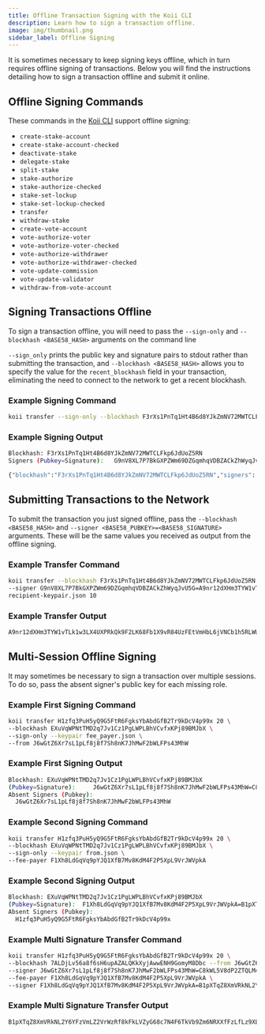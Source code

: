 ```yaml
---
title: Offline Transaction Signing with the Koii CLI
description: Learn how to sign a transaction offline.
image: img/thumbnail.png
sidebar_label: Offline Signing
---
```


It is sometimes necessary to keep signing keys offline, which in turn requires offline signing of transactions. Below you will find the instructions detailing how to sign a transaction offline and submit it online.

## Offline Signing Commands

These commands in the [Koii CLI](/develop/category/koii-command-line-tool) support offline signing:

- `create-stake-account`
- `create-stake-account-checked`
- `deactivate-stake`
- `delegate-stake`
- `split-stake`
- `stake-authorize`
- `stake-authorize-checked`
- `stake-set-lockup`
- `stake-set-lockup-checked`
- `transfer`
- `withdraw-stake`
- `create-vote-account`
- `vote-authorize-voter`
- `vote-authorize-voter-checked`
- `vote-authorize-withdrawer`
- `vote-authorize-withdrawer-checked`
- `vote-update-commission`
- `vote-update-validator`
- `withdraw-from-vote-account`

## Signing Transactions Offline

To sign a transaction offline, you will need to pass the `--sign-only` and `--blockhash <BASE58_HASH>` arguments on the command line

`--sign_only` prints the public key and signature pairs to stdout rather than submitting the transaction, and `--blockhash <BASE58_HASH>` allows you to specify the value for the `recent_blockhash` field in your transaction, eliminating the need to connect to the network to get a recent blockhash.

### Example Signing Command

```sh
koii transfer --sign-only --blockhash F3rXs1PnTq1Ht4B6d8YJkZmNV72MWTCLFkp6JdUoZ5RN recipient-keypair.json 10
```

### Example Signing Output

```sh
Blockhash: F3rXs1PnTq1Ht4B6d8YJkZmNV72MWTCLFkp6JdUoZ5RN
Signers (Pubkey=Signature):   G9nV8XL7P7BkGXPZWm69DZGqmhqVDBZACkZhWyqJvU5G=A9nr12dXHm3TYW1vTLk1w3LX4UXPRkQk9F2LK68Fb1X9vR84UzFEtVmHbL6jVNCb1h5RLWUVhW8XzFzkCvXZCZZYkpXH

{"blockhash":"F3rXs1PnTq1Ht4B6d8YJkZmNV72MWTCLFkp6JdUoZ5RN","signers": ["G9nV8XL7P7BkGXPZWm69DZGqmhqVDBZACkZhWyqJvU5G=A9nr12dXHm3TYW1vTLk1w3LX4UXPRkQk9F2LK68Fb1X9vR84UzFEtVmHbL6jVNCb1h5RLWUVhW8XzFzkCvXZCZZYkpXH"]}'
```

## Submitting Transactions to the Network

To submit the transaction you just signed offline, pass the `--blockhash <BASE58_HASH>` and `--signer <BASE58_PUBKEY>=<BASE58_SIGNATURE>` arguments. These will be the same values you received as output from the offline signing.

### Example Transfer Command

```sh
koii transfer --blockhash F3rXs1PnTq1Ht4B6d8YJkZmNV72MWTCLFkp6JdUoZ5RN \
--signer G9nV8XL7P7BkGXPZWm69DZGqmhqVDBZACkZhWyqJvU5G=A9nr12dXHm3TYW1vTLk1w3LX4UXPRkQk9F2LK68Fb1X9vR84UzFEtVmHbL6jVNCb1h5RLWUVhW8XzFzkCvXZCZZYkpXH \
recipient-keypair.json 10
```

### Example Transfer Output

```sh
A9nr12dXHm3TYW1vTLk1w3LX4UXPRkQk9F2LK68Fb1X9vR84UzFEtVmHbL6jVNCb1h5RLWUVhW8XzFzkCvXZCZZYkpXH
```

## Multi-Session Offline Signing

It may sometimes be necessary to sign a transaction over multiple sessions. To do so, pass the absent signer's public key for each missing role.

### Example First Signing Command

```sh
koii transfer H1zfq3PuH5yQ9G5FtR6FgksYbAbdGfB2Tr9kDcV4p99x 20 \
--blockhash EXuVqWPNtTMD2q7Jv1Cz1PgLWPLBhVCvfxKPj89BMJbX \
--sign-only --keypair fee_payer.json \
--from J6wGtZ6Xr7sL1pLf8j8f7Sh8nK7JhMwF2bWLFPs43MhW
```

### Example First Signing Output

```sh
Blockhash: EXuVqWPNtTMD2q7Jv1Cz1PgLWPLBhVCvfxKPj89BMJbX
(Pubkey=Signature):     J6wGtZ6Xr7sL1pLf8j8f7Sh8nK7JhMwF2bWLFPs43MhW=C8kWL5V8dP2ZTQLM4Y9WVY8MRLV4ZYFZ6FVRFT8JLXLkJRFZ9FTkWLP3FNVRL9FTWLXT5XVzTLZWLkR8kLMVR8kZF8XM
Absent Signers (Pubkey):
  J6wGtZ6Xr7sL1pLf8j8f7Sh8nK7JhMwF2bWLFPs43MhW
```

### Example Second Signing Command

```sh
koii transfer H1zfq3PuH5yQ9G5FtR6FgksYbAbdGfB2Tr9kDcV4p99x 20 \
--blockhash EXuVqWPNtTMD2q7Jv1Cz1PgLWPLBhVCvfxKPj89BMJbX \
--sign-only --keypair from.json \
--fee-payer F1Xh8LdGqVq9pYJQ1XfB7Mv8KdM4F2P5XpL9VrJWVpkA
```

### Example Second Signing Output

```sh
Blockhash: EXuVqWPNtTMD2q7Jv1Cz1PgLWPLBhVCvfxKPj89BMJbX
(Pubkey=Signature):  F1Xh8LdGqVq9pYJQ1XfB7Mv8KdM4F2P5XpL9VrJWVpkA=B1pXTqZ8XmVRkNL2Y6YFzVmLZ2VrWzRf8kFkLVZyG68c7N4F6TkVb9Zm6NRXXfFzLfLz9XLTNvMFPz8TkJLWP8LFRkx
Absent Signers (Pubkey):
  H1zfq3PuH5yQ9G5FtR6FgksYbAbdGfB2Tr9kDcV4p99x
```

### Example Multi Signature Transfer Command

```sh
koii transfer H1zfq3PuH5yQ9G5FtR6FgksYbAbdGfB2Tr9kDcV4p99x 20 \
--blockhash 7ALDjLv56a8f6sH6upAZALQKkXyjAwwENH9GomyM8Dbc --from J6wGtZ6Xr7sL1pLf8j8f7Sh8nK7JhMwF2bWLFPs43MhW \
--signer J6wGtZ6Xr7sL1pLf8j8f7Sh8nK7JhMwF2bWLFPs43MhW=C8kWL5V8dP2ZTQLM4Y9WVY8MRLV4ZYFZ6FVRFT8JLXLkJRFZ9FTkWLP3FNVRL9FTWLXT5XVzTLZWLkR8kLMVR8kZF8XM \
--fee-payer F1Xh8LdGqVq9pYJQ1XfB7Mv8KdM4F2P5XpL9VrJWVpkA \
--signer F1Xh8LdGqVq9pYJQ1XfB7Mv8KdM4F2P5XpL9VrJWVpkA=B1pXTqZ8XmVRkNL2Y6YFzVmLZ2VrWzRf8kFkLVZyG68c7N4F6TkVb9Zm6NRXXfFzLfLz9XLTNvMFPz8TkJLWP8LFRkx
```

### Example Multi Signature Transfer Output

```sh
B1pXTqZ8XmVRkNL2Y6YFzVmLZ2VrWzRf8kFkLVZyG68c7N4F6TkVb9Zm6NRXXfFzLfLz9XLTNvMFPz8TkJLWP8LFRkx
```

<!-- ## Increasing Signing Time

Signing time is limited to within a number of slots from the `recent_blockhash`. If you need more time, you can use a [Durable Transaction Nonce](/koii/the-koii-token/add-koii-to-exchange/durable-nonces). -->
